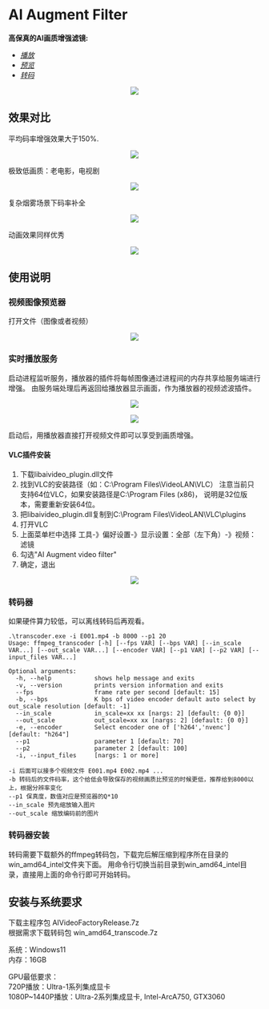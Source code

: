 # AI Augment Filter

**高保真的AI画质增强滤镜:**
* *[播放](#实时播放服务)*
* *[预览](#视频图像预览器)*
* *[转码](#转码器)*
<p id="icon" align="center">
  <img src="data/system.png">
</p>


## 效果对比
平均码率增强效果大于150%.
<p id="icon" align="center">
  <img src="data/img.png">
</p>

极致低画质：老电影，电视剧
<p id="low_quality" align="center">
  <img src="data/low.png">
</p>
复杂烟雾场景下码率补全
<p id="high_quality" align="center">
  <img src="data/high.png">
</p>
动画效果同样优秀
<p id="comic" align="center">
  <img src="data/comic.png">
</p>

## 使用说明

### 视频图像预览器

打开文件（图像或者视频）

<p id="ui" align="center">
  <img src="data/UI.png">
</p>

### 实时播放服务
启动进程监听服务，播放器的插件将每帧图像通过进程间的内存共享给服务端进行增强。
由服务端处理后再返回给播放器显示画面，作为播放器的视频滤波插件。
<p id="icon" align="center">
  <img src="data/service.png">
</p>

<p id="icon" align="center">
  <img src="data/start_service.png">
</p>
启动后，用播放器直接打开视频文件即可以享受到画质增强。

#### VLC插件安装
1. 下载libaivideo_plugin.dll文件
2. 找到VLC的安装路径（如：C:\Program Files\VideoLAN\VLC）
注意当前只支持64位VLC，如果安装路径是C:\Program Files (x86)， 说明是32位版本，需要重新安装64位。
3. 把libaivideo_plugin.dll复制到C:\Program Files\VideoLAN\VLC\plugins
4. 打开VLC
5. 上面菜单栏中选择 工具-》偏好设置-》显示设置：全部（左下角）-》视频：滤镜
6. 勾选"AI Augment video filter"
7. 确定，退出
<p id="icon" align="center">
  <img src="data/vlc_step.png">
</p>

### 转码器
如果硬件算力较低，可以离线转码后再观看。
```
.\transcoder.exe -i E001.mp4 -b 8000 --p1 20
Usage: ffmpeg_transcoder [-h] [--fps VAR] [--bps VAR] [--in_scale VAR...] [--out_scale VAR...] [--encoder VAR] [--p1 VAR] [--p2 VAR] [--input_files VAR...]

Optional arguments:
  -h, --help            shows help message and exits
  -v, --version         prints version information and exits
  --fps                 frame rate per second [default: 15]
  -b, --bps             K bps of video encoder default auto select by out_scale resolution [default: -1]
  --in_scale            in_scale=xx xx [nargs: 2] [default: {0 0}]
  --out_scale           out_scale=xx xx [nargs: 2] [default: {0 0}]
  -e, --encoder         Select encoder one of ['h264','nvenc'] [default: "h264"]
  --p1                  parameter 1 [default: 70]
  --p2                  parameter 2 [default: 100]
  -i, --input_files     [nargs: 1 or more]
```

`-i 后面可以接多个视频文件 E001.mp4 E002.mp4 ...`  
`-b 转码后的文件码率，这个给低会导致保存的视频画质比预览的时候更低，推荐给到8000以上，根据分辨率变化`  
`--p1 保真度，数值对应是预览器的Q*10`  
`--in_scale 预先缩放输入图片`  
`--out_scale 缩放编码前的图片`  

### 转码器安装
转码需要下载额外的ffmpeg转码包，下载完后解压缩到程序所在目录的win_amd64_intel文件夹下面。 
用命令行切换当前目录到win_amd64_intel目录，直接用上面的命令行即可开始转码。

## 安装与系统要求
下载主程序包 AIVideoFactoryRelease.7z  
根据需求下载转码包 win_amd64_transcode.7z

系统：Windows11  
内存：16GB

GPU最低要求：  
720P播放：Ultra-1系列集成显卡  
1080P~1440P播放：Ultra-2系列集成显卡, Intel-ArcA750, GTX3060

